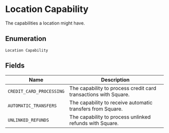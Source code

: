 
# Location Capability

The capabilities a location might have.

## Enumeration

`Location Capability`

## Fields

| Name | Description |
|  --- | --- |
| `CREDIT_CARD_PROCESSING` | The capability to process credit card transactions with Square. |
| `AUTOMATIC_TRANSFERS` | The capability to receive automatic transfers from Square. |
| `UNLINKED_REFUNDS` | The capability to process unlinked refunds with Square. |

